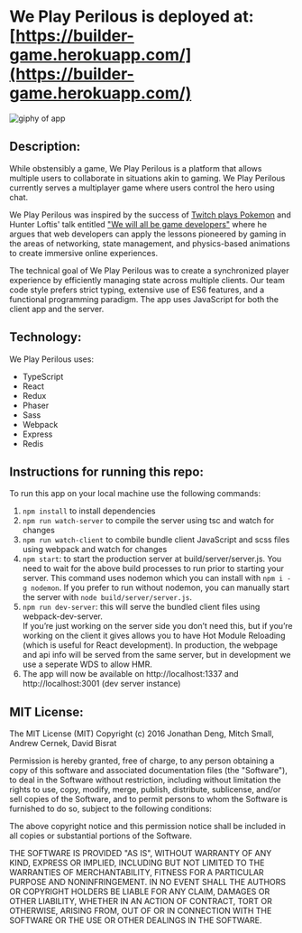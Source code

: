 # We Play Perilous is deployed at: [https://builder-game.herokuapp.com/](https://builder-game.herokuapp.com/)

![giphy of app](http://www.giphy.com/gifs/3o7TKEgxA6q5yzgAfu/giphy.gif)

## Description:
While obstensibly a game, We Play Perilous is a platform that allows multiple users to collaborate in situations akin to gaming.  We Play Perilous currently serves a multiplayer game where users control the hero using chat.

We Play Perilous was inspired by the success of [Twitch plays Pokemon](https://www.twitch.tv/twitchplayspokemon) and Hunter Loftis' talk entitled ["We will all be game developers"](http://2014.jsconf.eu/speakers/hunter-loftis-we-will-all-be-game-programmers.html) where he argues that web developers can apply the lessons pioneered by gaming in the areas of networking, state management, and physics-based animations to create immersive online experiences.

The technical goal of We Play Perilous was to create a synchronized player experience by efficiently managing state across multiple clients. Our team code style prefers strict typing, extensive use of ES6 features, and a functional programming paradigm. The app uses JavaScript for both the client app and the server.

## Technology:
We Play Perilous uses:
* TypeScript
* React
* Redux
* Phaser
* Sass
* Webpack
* Express
* Redis

## Instructions for running this repo:
To run this app on your local machine use the following commands:
1. `npm install` to install dependencies
2. `npm run watch-server` to compile the server using tsc and watch for changes
3. `npm run watch-client` to combile bundle client JavaScript and scss files using webpack and watch for changes
4. `npm start`: to start the production server at build/server/server.js.  You need to wait for the above build processes to run prior to starting your server.  This command uses nodemon which you can install with `npm i -g nodemon`.  If you prefer to run without nodemon, you can manually start the server with `node build/server/server.js`.
5. `npm run dev-server`: this will serve the bundled client files using webpack-dev-server.  
If you’re just working on the server side you don’t need this, but if you’re working on the 
client it gives allows you to have Hot Module Reloading (which is useful for React development). In production, the webpage and api info will be served from the same server, but in development we use a seperate WDS to allow HMR.
6. The app will now be available on http://localhost:1337 and http://localhost:3001 (dev server instance)

## MIT License:
The MIT License (MIT)
Copyright (c) 2016 Jonathan Deng, Mitch Small, Andrew Cernek, David Bisrat

Permission is hereby granted, free of charge, to any person obtaining a copy of this software and associated documentation files (the "Software"), to deal in the Software without restriction, including without limitation the rights to use, copy, modify, merge, publish, distribute, sublicense, and/or sell copies of the Software, and to permit persons to whom the Software is furnished to do so, subject to the following conditions:

The above copyright notice and this permission notice shall be included in all copies or substantial portions of the Software.

THE SOFTWARE IS PROVIDED "AS IS", WITHOUT WARRANTY OF ANY KIND, EXPRESS OR IMPLIED, INCLUDING BUT NOT LIMITED TO THE WARRANTIES OF MERCHANTABILITY, FITNESS FOR A PARTICULAR PURPOSE AND NONINFRINGEMENT. IN NO EVENT SHALL THE AUTHORS OR COPYRIGHT HOLDERS BE LIABLE FOR ANY CLAIM, DAMAGES OR OTHER LIABILITY, WHETHER IN AN ACTION OF CONTRACT, TORT OR OTHERWISE, ARISING FROM, OUT OF OR IN CONNECTION WITH THE SOFTWARE OR THE USE OR OTHER DEALINGS IN THE SOFTWARE.
